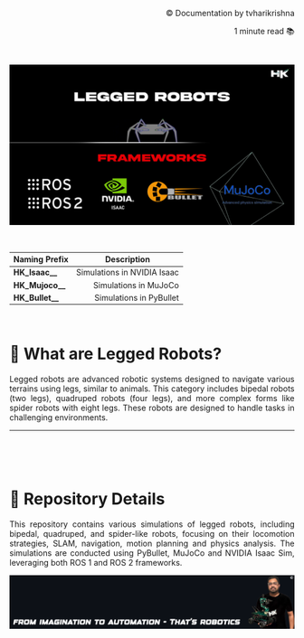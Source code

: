 <p align="right">© Documentation by tvharikrishna</p>
<p align="right">1 minute read 📚</p> <br>

<p align="center">
    <img src="readme_data/lr_welcome.png" alt="Inspiring quote related to computer vision and robotics" width="1500"/>
</p> <br>

<table align="center">
<thead>
<tr>
<th align="center">Naming Prefix</th>
<th align="center">Description</th>
</tr>
</thead>
<tbody>
<tr>
<td align="left"><strong>HK_Isaac__</strong></td>
<td align="right">Simulations in NVIDIA Isaac</td>
</tr>
<tr>
<td align="left"><strong>HK_Mujoco__</strong></td>
<td align="right">Simulations in MuJoCo</td>
</tr>
<tr>
<td align="left"><strong>HK_Bullet__</strong></td>
<td align="right">Simulations in PyBullet</td>
</tr>
</tbody>
</table>
<br>

# 🔻 What are Legged Robots?
<p align='justify'>Legged robots are advanced robotic systems designed to navigate various terrains using legs, similar to animals. This category includes bipedal robots (two legs), quadruped robots (four legs), and more complex forms like spider robots with eight legs. These robots are designed to handle tasks in challenging environments.
<hr> <br> <br> <br> 

# 🔻 Repository Details
<p align='justify'>This repository contains various simulations of legged robots, including bipedal, quadruped, and spider-like robots, focusing on their locomotion strategies, SLAM, navigation, motion planning and physics analysis. The simulations are conducted using PyBullet, MuJoCo and NVIDIA Isaac Sim, leveraging both ROS 1 and ROS 2 frameworks.</p>

<p align="center">
    <img src="readme_data/hk_quote.png" alt="Inspiring quote related to computer vision and robotics" width="1500"/>
</p>
